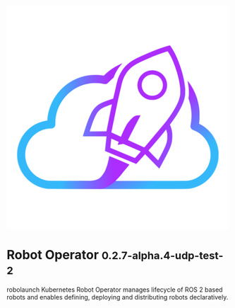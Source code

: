 

<!-- background image -->

![](https://raw.githubusercontent.com/robolaunch/trademark/main/logos/svg/rocket.svg)

# Robot Operator <small>0.2.7-alpha.4-udp-test-2</small>

robolaunch Kubernetes Robot Operator manages lifecycle of ROS 2 based robots and enables defining, deploying and distributing robots declaratively.